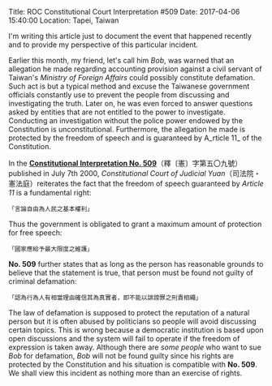 Title: ROC Constitutional Court Interpretation #509 
Date: 2017-04-06 15:40:00
Location: Tapei, Taiwan

I'm writing this article just to document the event that happened recently and to 
provide my perspective of this particular incident.

Earlier this month, my friend, let's call him _Bob_, was warned that an allegation 
he made regarding accounting provision against a civil servant of Taiwan's _Ministry 
of Foreign Affairs_ could possibly constitute defamation. Such act is but a typical 
method and excuse the Taiwanese government officials constantly use to prevent the 
people from discussing and investigating the truth. Later on, he was even forced to 
answer questions asked by entities that are not entitled to the power to investigate. 
Conducting an investigation without the police power endowed by the Constitution is 
unconstitutional. Furthermore, the allegation he made is protected by the freedom of 
speech and is guaranteed by A_rticle 11_ of the Constitution.

In the **[Constitutional Interpretation No. 509][ie]**（釋〔憲〕字第五〇九號）published 
in July 7th 2000, _Constitutional Court of Judicial Yuan_（司法院・憲法庭）reiterates 
the fact that the freedom of speech guaranteed by _Article 11_ is a fundamental right:

	「言論自由為人民之基本權利」

Thus the government is obligated to grant a maximum amount of protection for free 
speech: 

	「國家應給予最大限度之維護」

**No. 509** further states that as long as the person has reasonable 
grounds to believe that the statement is true, that person must be found not guilty of 
criminal defamation:

	「認為行為人有相當理由確信其為真實者，即不能以誹謗罪之刑責相繩」

The law of defamation is supposed to protect the reputation of a natural person but it 
is often abused by politicians so people will avoid discussing certain topics. This is 
wrong because a democratic institution is based upon open discussions and the system 
will fail to operate if the freedom of expression is taken away. Although there are 
_some people_ who want to sue _Bob_ for defamation, _Bob_ will not be found guilty
since his rights are protected by the Constitution and his situation is compatible with
**No. 509**. We shall view this incident as nothing more than an exercise of rights.

[ie]: www.judicial.gov.tw/constitutionalcourt/p03_01.asp?expno=509
